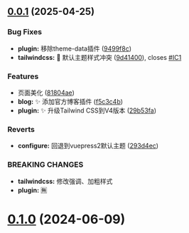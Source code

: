 ## [0.0.1](https://gitee.com/passwordgloo/vuepress2-tutorial/compare/v0.1.0...v0.0.1) (2025-04-25)


### Bug Fixes

* **plugin:** 移除theme-data插件 ([9499f8c](https://gitee.com/passwordgloo/vuepress2-tutorial/commits/9499f8c25d62c19a28f3aa52ccee86933222ad7a))
* **tailwindcss:** :bug: 默认主题样式冲突 ([9d41400](https://gitee.com/passwordgloo/vuepress2-tutorial/commits/9d41400565f34e6a4974603c288278ddd445911a)), closes [#IC1](https://gitee.com/passwordgloo/vuepress2-tutorial/issues/IC1)


### Features

* 页面美化 ([81804ae](https://gitee.com/passwordgloo/vuepress2-tutorial/commits/81804ae69bce6d27a00fb08cc39f5ae635b03dd6))
* **blog:** :sparkles: 添加官方博客插件 ([f5c3c4b](https://gitee.com/passwordgloo/vuepress2-tutorial/commits/f5c3c4bd811430b631a120556c1a3b24269fdc86))
* **plugin:** :sparkles: 升级Tailwind CSS到V4版本 ([29b53fa](https://gitee.com/passwordgloo/vuepress2-tutorial/commits/29b53fae22a66cf982feb4e5ce0a85571eb55f36))


### Reverts

* **configure:** 回退到vuepress2默认主题 ([293d4ec](https://gitee.com/passwordgloo/vuepress2-tutorial/commits/293d4ec949e10357947a05e0d800b040d5f6b866))


### BREAKING CHANGES

* **tailwindcss:** 修改强调、加粗样式
* **plugin:** 🈚️



# [0.1.0](https://gitee.com/passwordgloo/vuepress2-tutorial/compare/v0.0.9...v0.1.0) (2024-06-09)



